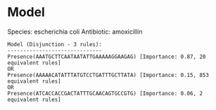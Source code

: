 
# Model

Species: escherichia coli
Antibiotic: amoxicillin

```
Model (Disjunction - 3 rules):
------------------------------
Presence(AAATGCTTCAATAATATTGAAAAAGGAAGAG) [Importance: 0.87, 20 equivalent rules]
OR
Presence(AAAAACATATTTATGTCCTGATTTGCTTATA) [Importance: 0.15, 853 equivalent rules]
OR
Presence(ATCACCACCGACTATTTGCAACAGTGCCGTG) [Importance: 0.06, 2 equivalent rules]

```

